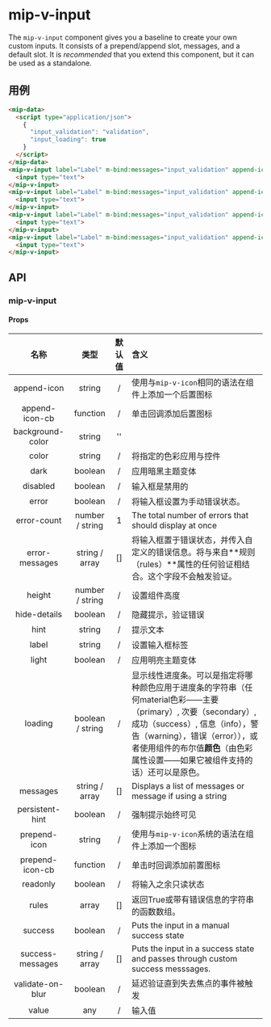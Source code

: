 # mip-v-input

The `mip-v-input` component gives you a baseline to create your own custom inputs. It consists of a prepend/append slot, messages, and a default slot. It is _recommended_ that you extend this component, but it can be used as a standalone.

## 用例

```html
<mip-data>
  <script type="application/json">
    {
      "input_validation": "validation",
      "input_loading": true
    }
  </script>
</mip-data>
<mip-v-input label="Label" m-bind:messages="input_validation" append-icon="close" prepend-icon="phone">
  <input type="text">
</mip-v-input>
<mip-v-input label="Label" m-bind:messages="input_validation" append-icon="close" prepend-icon="phone" m-bind:loading="input_loading">
  <input type="text">
</mip-v-input>
<mip-v-input label="Label" m-bind:messages="input_validation" append-icon="close" prepend-icon="phone" error="true">
  <input type="text">
</mip-v-input>
<mip-v-input label="Label" m-bind:messages="input_validation" append-icon="close" prepend-icon="phone" disabled="true">
  <input type="text">
</mip-v-input>
```

## API

### mip-v-input

#### Props

名称|类型|默认值|含义
:--:|:--:|:--:|:---
append-icon|string|/|使用与`mip-v-icon`相同的语法在组件上添加一个后置图标
append-icon-cb|function|/|单击回调添加后置图标
background-color|string|''|
color|string|/|将指定的色彩应用与控件
dark|boolean|/|应用暗黑主题变体
disabled|boolean|/|输入框是禁用的
error|boolean|/|将输入框设置为手动错误状态。
error-count|number / string|1|The total number of errors that should display at once
error-messages|string / array|[]|将输入框置于错误状态，并传入自定义的错误信息。将与来自**规则（rules）**属性的任何验证相结合。这个字段不会触发验证。
height|number / string|/|设置组件高度
hide-details|boolean|/|隐藏提示，验证错误
hint|string|/|提示文本
label|string|/|设置输入框标签
light|boolean|/|应用明亮主题变体
loading|boolean / string|/|显示线性进度条。可以是指定将哪种颜色应用于进度条的字符串（任何material色彩——主要（primary）, 次要（secondary）, 成功（success）, 信息（info），警告（warning），错误（error）），或者使用组件的布尔值**颜色**（由色彩属性设置——如果它被组件支持的话）还可以是原色。
messages|string / array|[]|Displays a list of messages or message if using a string
persistent-hint|boolean|/|强制提示始终可见
prepend-icon|string|/|使用与`mip-v-icon`系统的语法在组件上添加一个图标
prepend-icon-cb|function|/|单击时回调添加前置图标
readonly|boolean|/|将输入之余只读状态
rules|array|[]|返回True或带有错误信息的字符串的函数数组。
success|boolean|/|Puts the input in a manual success state
success-messages|string / array|[]|Puts the input in a success state and passes through custom success messsages.
validate-on-blur|boolean|/|延迟验证直到失去焦点的事件被触发
value|any|/|输入值

